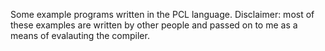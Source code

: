 Some example programs written in the PCL language. Disclaimer: most of these examples are written by other people and passed on to me as a means of evalauting the compiler. 